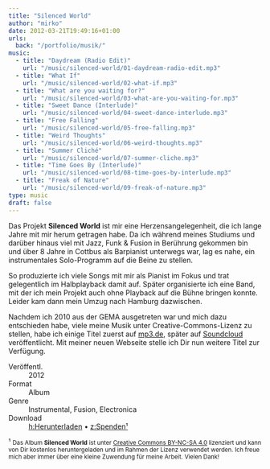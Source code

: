 ```yaml
---
title: "Silenced World"
author: "mirko"
date: 2012-03-21T19:49:16+01:00
urls:
  back: "/portfolio/musik/"
music:
  - title: "Daydream (Radio Edit)"
    url: "/music/silenced-world/01-daydream-radio-edit.mp3"
  - title: "What If"
    url: "/music/silenced-world/02-what-if.mp3"
  - title: "What are you waiting for?"
    url: "/music/silenced-world/03-what-are-you-waiting-for.mp3"
  - title: "Sweet Dance (Interlude)"
    url: "/music/silenced-world/04-sweet-dance-interlude.mp3"
  - title: "Free Falling"
    url: "/music/silenced-world/05-free-falling.mp3"
  - title: "Weird Thoughts"
    url: "/music/silenced-world/06-weird-thoughts.mp3"
  - title: "Summer Cliché"
    url: "/music/silenced-world/07-summer-cliche.mp3"
  - title: "Time Goes By (Interlude)"
    url: "/music/silenced-world/08-time-goes-by-interlude.mp3"
  - title: "Freak of Nature"
    url: "/music/silenced-world/09-freak-of-nature.mp3"
type: music
draft: false
---
```


Das Projekt **Silenced World** ist mir eine Herzensangelegenheit, die ich lange Jahre mit mir herum getragen habe. Da ich während meines Studiums und darüber hinaus viel mit Jazz, Funk & Fusion in Berührung gekommen bin und über 8 Jahre in Cottbus als Barpianist unterwegs war, lag es nahe, ein instrumentales Solo-Programm auf die Beine zu stellen.

So produzierte ich viele Songs mit mir als Pianist im Fokus und trat gelegentlich im Halbplayback damit auf. Später organisierte ich eine Band, mit der ich mein Projekt auch ohne Playback auf die Bühne bringen konnte. Leider kam dann mein Umzug nach Hamburg dazwischen.

Nachdem ich 2010 aus der GEMA ausgetreten war und mich dazu entschieden habe, viele meine Musik unter Creative-Commons-Lizenz zu stellen, habe ich einige Titel zuerst auf [mp3.de](https://www.mp3.de), später auf [Soundcloud](https://soundcloud.com/mirkoschubert/sets/silenced-world-1) veröffentlicht. Mit meiner neuen Webseite stelle ich Dir nun weitere Titel zur Verfügung.

<dl>
  <dt>Veröffentl.</dt><dd>2012</dd>
  <dt>Format</dt><dd>Album</dd>
  <dt>Genre</dt><dd>Instrumental, Fusion, Electronica</dd>
  <dt>Download</dt><dd><a accesskey="h" href="/music/silenced-world/silenced-world-mirko-schubert.zip">h:Herunterladen</a> &bull; <a accesskey="z" href="https://www.paypal.me/mirkoschubert/5" title="Unterstütze mich!" target="_blank">z:Spenden&sup1;</a></dd>
</dl>

&sup1; <small>Das Album **Silenced World** ist unter [Creative Commons BY-NC-SA 4.0](https://creativecommons.org/licenses/by-nc-sa/4.0/) lizenziert und kann von Dir kostenlos heruntergeladen und im Rahmen der Lizenz verwendet werden. Ich freue mich aber immer über eine kleine Zuwendung für meine Arbeit. Vielen Dank!</small>